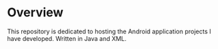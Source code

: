 # Overview
This repository is dedicated to hosting the Android application projects I have developed. Written in Java and XML.